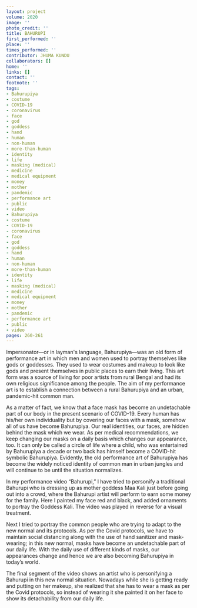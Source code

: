 ```yaml
---
layout: project
volume: 2020
image: ''
photo_credit: ''
title: BAHURUPI
first_performed: ''
place: ''
times_performed: ''
contributor: JHUMA KUNDU
collaborators: []
home: ''
links: []
contact: ''
footnote: ''
tags:
- Bahurupiya
- costume
- COVID-19
- coronavirus
- face
- god
- goddess
- hand
- human
- non-human
- more-than-human
- identity
- life
- masking (medical)
- medicine
- medical equipment
- money
- mother
- pandemic
- performance art
- public
- video
- Bahurupiya
- costume
- COVID-19
- coronavirus
- face
- god
- goddess
- hand
- human
- non-human
- more-than-human
- identity
- life
- masking (medical)
- medicine
- medical equipment
- money
- mother
- pandemic
- performance art
- public
- video
pages: 260-261
---
```


Impersonator—or in layman's language, Bahurupiya—was an old form of performance art in which men and women used to portray themselves like gods or goddesses. They used to wear costumes and makeup to look like gods and present themselves in public places to earn their living. This art form was a source of living for poor artists from rural Bengal and had its own religious significance among the people. The aim of my performance art is to establish a connection between a rural Bahurupiya and an urban, pandemic-hit common man.

As a matter of fact, we know that a face mask has become an undetachable part of our body in the present scenario of COVID-19. Every human has his/her own individuality but by covering our faces with a mask, somehow all of us have become Bahurupiya. Our real identities, our faces, are hidden behind the mask which we wear. As per medical recommendations, we keep changing our masks on a daily basis which changes our appearance, too. It can only be called a circle of life where a child, who was entertained by Bahurupiya a decade or two back has himself become a COVID-hit symbolic Bahurupiya. Evidently, the old performance art of Bahurupiya has become the widely noticed identity of common man in urban jungles and will continue to be until the situation normalizes.

In my performance video “Bahurupi,” I have tried to personify a traditional Bahurupi who is dressing up as mother goddess Maa Kali just before going out into a crowd, where the Bahurupi artist will perform to earn some money for the family. Here I painted my face red and black, and added ornaments to portray the Goddess Kali. The video was played in reverse for a visual treatment.  

Next I tried to portray the common people who are trying to adapt to the new normal and its protocols. As per the Covid protocols, we have to maintain social distancing along with the use of hand sanitizer and mask-wearing; in this new normal, masks have become an undetachable part of our daily life. With the daily use of different kinds of masks, our appearances change and hence we are also becoming Bahurupiya in today’s world.

The final segment of the video shows an artist who is personifying a Bahurupi in this new normal situation. Nowadays while she is getting ready and putting on her makeup, she realized that she has to wear a mask as per the Covid protocols, so instead of wearing it she painted it on her face to show its detachability from our daily life.